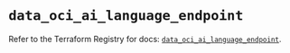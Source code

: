 # `data_oci_ai_language_endpoint`

Refer to the Terraform Registry for docs: [`data_oci_ai_language_endpoint`](https://registry.terraform.io/providers/oracle/oci/6.37.0/docs/data-sources/ai_language_endpoint).
